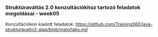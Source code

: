 ### Struktúraváltás 2.0 konzultációkhoz tartozó feladatok megoldásai - week05

Konzultációkon kiadott feladatok:
https://github.com/Training360/java-strukturavalto2-alap/blob/main/labs.md
